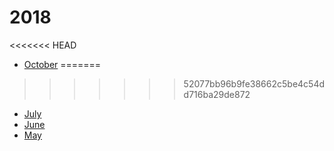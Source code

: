 # 2018

<<<<<<< HEAD
* [October](2018/OCTOBER.md)
=======
>>>>>>> 52077bb96b9fe38662c5be4c54dd716ba29de872
* [July](2018/JULY.md)
* [June](2018/JUNE.md)
* [May](2018/MAY.md)
